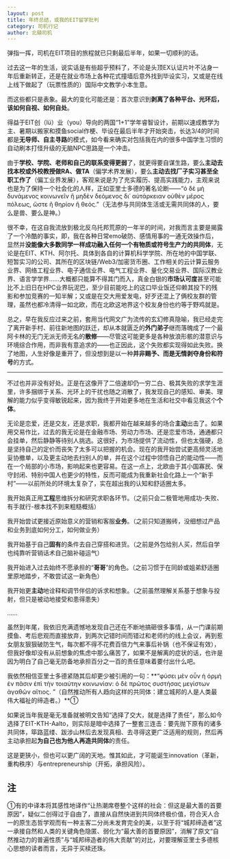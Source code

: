 ```yaml
---
layout: post
title: 年终总结，或我的EIT留学批判
category: 司机行记
author: 北辕司机
---
```


弹指一挥，司机在EIT项目的旅程就已只剩最后半年，如果一切顺利的话。

过去这一年的生活，说实话是有些超乎预料了，不论是头顶EX认证片叶不沾身一年后重新转正，还是在就业市场上各种花式撞墙后意外找到毕设实习，又或是在线上线下做起了（玩票性质的）国际中文教学小本生意。

而这些都只是表象。最大的变化可能还是：首次意识到**剥离了各种平台、光环后，该如何自视、如何自处**。

得益于EIT创（lü）业（you）导向的两国“1+1”学年睿智设计，前期以速成教学为主、暑期以搬家和摸鱼social作梗、毕设在最后半年才开始突击，长达3/4的时间都是**无导师、自主寻路**的模式，如今看来确实对包括我在内的很多中国学生习惯的自动刷本打怪升级的无脑NPC思路是一个冲击。

由于**学校、学院、老师和自己的联系变得更弱**了，就更得要自谋生路，要么**主动去找本校或外校教授做RA、做TA**（偏学术界发展），要么**主动去找厂子实习甚至全职工作了**（偏工业界发展），客观来说是为了充实履历、提高实践能力，主观来说也是为了保持一个社会化的人样，正如亚里士多德的著名论断——“ὁ δὲ μὴ δυνάμενος κοινωνεῖν ἢ μηδὲν δεόμενος δι᾽ αὐτάρκειαν οὐθὲν μέρος πόλεως, ὥστε ἢ θηρίον ἢ θεός.”（无法参与共同体生活或无需共同体的人，要么是兽、要么是神。）

很不幸，在这自我流放到极北反乌托邦荒原的一年半的时间，对我而言主要是揭露了一个冷酷的事实，即，我在各种日常emo破防、感情用事的一通无效操作后，显然并**没能像大多数同学一样成功融入任何一个有物质或符号生产力的共同体**，无论是在EIT、KTH、阿尔托、具体到各自的计算机科学学院、所在地的中国学联、短暂实习的公司、其所在的区块链/Web3/加密货币圈、工作相关的云计算云服务业界、网络工程业界、电子通信业界、电气工程业界、量化交易业界、国际汉教业界、语言学学界……大概都只能算不得其门而入，真金白银的**市场认可度**甚至可能比不上旧日在HPC业界玩泥巴，至少目前能吃上的这口毕业饭还仰赖其投下的残影和参加竞赛的一知半解；又或是在交大用爱发电，好歹还混上了俩校友群的管理，虽然也都冷清得一如北欧，而在北欧这地界这个校友身份也约等于野鸡就是。

总之，早在我反应过来之前，套用当代网文广为流传的玄幻修真隐喻，我已经走完了离开新手村、前往新地图的跃迁，却从本就匮乏的**外门弟子**继而落魄成了一个最阿卡林的无门无派无师无名的**散修**——尽管这可能更多是各种放浪形骸的潜意识与环境综合作用，而非我有意追求的——也正因此，这个失败都实现得如此失败。换了地图，人生好像是重开了，但没想到是以一种**并非赐予、而是无情剥夺身份和符号**的方式。

---

不过也并非没有好处。正是在这像开了二倍速却仍一穷二白、极其失败的求学生涯里，许多捆绑于关系、光环上的干扰也随之消散了，我发现自己的感知、审美、理解的能力似乎变得敏锐起来，因为我终于开始更多地在生活和社交中看见我这个**个体**。

无论是恋爱，还是交友，还是求职，我都开始在越来越多的场合**主动**出击了。如果用交易作比，过去的我无论是在金融市场、劳动力市场、还是恋爱市场，通通都只会挂单，然后静静等待别人挑选。这很好，为市场提供了流动性，但也太强硬，总是坚持自己的定价而丧失了太多可以把握的机会。现在的我开始尝试更高频灵活地妥协撤单，以及更主动地去扫别人的单，并在这个过程中领悟自己的能动性——而在一个局部的小市场，影响起来也更容易。在这一点上，北欧由于其小国寡民、保守封闭、特别中国人也更少的特性，反而可能成为我重新社会化路上一个“新手村”——以前所处的环境太复杂了，实在超出我的认知和舒适圈太多。

我开始真正用**工程**思维拆分和研究求职各环节。（之前只会二极管地用成功-失败、有手就行-根本找不到来粗糙概括）

我开始尝试更接近原始意义的营销和客服**业务**。（之前只知道搬砖，没细想过产品和业务到底如何分工，如何做业务）

我开始基于自己**固有**的条件去自己穿搭和进货。（之前是外包给别人买，然后自学也纯靠听营销话术自己脑补碰运气）

我开始进入过去始终不愿承担的“**哥哥**”的角色。（之前习惯于在同龄或姐弟舒适圈里原地踏步，不敢尝试这一新角色）

我开始更**主动**地诠释和调节伴侣的诉求和想象。（之前虽然理解关系基于想象与投射，但只是被动地接受和患得患失）

……

虽然到年尾，我依旧充满遗憾地发现自己还在不断地搞砸很多事情，从一门课前期摸鱼、考后悲观而直接放弃，到两次记错时间而错过和老师约的线上会议，再到惹女朋友狠狠破防生气，每次都不得不花费百倍力气来事后补锅（也不保证有效），但我好像却没有从前想象的焦虑中那么痛苦了，如果不是解离的症状的话，也许是因为明白了自己毫无防备地承担百分之一百的责任意味着要付出什么吧。

我依然相信亚里士多德紧随其后却更少被引用的一句：**“φύσει μὲν οὖν ἡ ὁρμὴ ἐν πᾶσιν ἐπὶ τὴν τοιαύτην κοινωνίαν: ὁ δὲ πρῶτος συστήσας μεγίστων ἀγαθῶν αἴτιος. ”（自然推动所有人趋向这样的共同体：建立城邦的人是人类最伟大福祉的缔造者。）**①

如果说当年我是毫无准备就被明文告知“选择了交大，就是选择了责任”，那么如今选择了EIT-KTH-Aalto，则实际是暗中选择了一整套三连击：要先抛下原有的诸多共同体，筚路蓝缕、跋涉山林后去发现真相、去寻得这更广泛适用的规则，然后再主动承担起**为自己也为他人再造共同体**的责任。

这是更狭小，但也可以更广阔的天地。惟其如此，才可能诞生innovation（革新，重构秩序）与entrepreneurship（开拓，承担风险）。

## 注

①有的中译本将其感性地译作“让热潮席卷整个这样的社会：但这是最大善的首要原因”，疑似二创得过于自由了，直接从自然快进到共同体终极价值，符合天人合一的原生态哲学观而有一种主客二分尚未发育完全的美，以至于将“城邦缔造者”这一承接自然和人类的关键角色隐匿、弱化为“最大善的首要原因”，消解了原文“自然推动力的普遍性质”与“城邦缔造者的伟大贡献”的对比，对要理解亚里士多德核心思想的读者而言，无异于买椟还珠。
